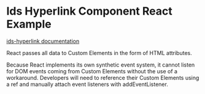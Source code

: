 # Ids Hyperlink Component React Example

[ids-hyperlink documentation](https://github.com/infor-design/enterprise-wc/blob/main/src/components/ids-hyperlink/README.MD)

React passes all data to Custom Elements in the form of HTML attributes.

Because React implements its own synthetic event system, it cannot listen for DOM events coming from Custom Elements without the use of a workaround. Developers will need to reference their Custom Elements using a ref and manually attach event listeners with addEventListener.
